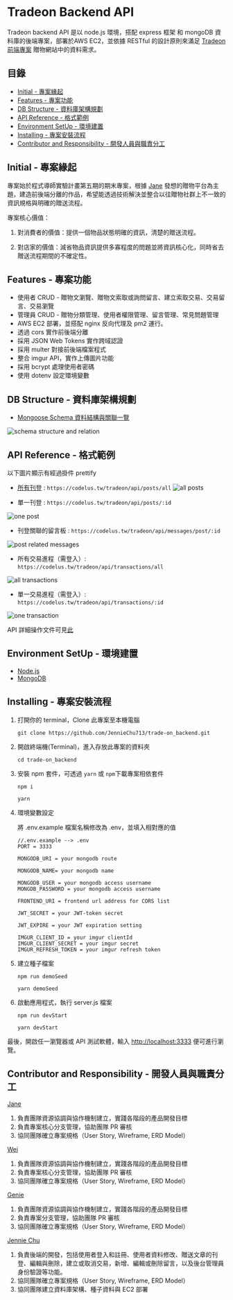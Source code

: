 # Tradeon Backend API

Tradeon backend API 是以 node.js 環境，搭配 express 框架 和 mongoDB 資料庫的後端專案，部署於AWS EC2，並依據 RESTful 的設計原則來滿足 [Tradeon 前端專案](https://github.com/Jane0901/trade-on-frontend/tree/main) 贈物網站中的資料需求。

## 目錄

- [Initial - 專案緣起](#Initial---專案緣起)
- [Features - 專案功能](#Features---專案功能)
- [DB Structure - 資料庫架構規劃](#DB-Structure---資料庫架構規劃)
- [API Reference - 格式範例](#API-Reference---格式範例)
- [Environment SetUp - 環境建置](#Environment-SetUp---環境建置)
- [Installing - 專案安裝流程](#Installing---專案安裝流程)
- [Contributor and Responsibility - 開發人員與職責分工](#Contributor-and-Responsibility---開發人員與職責分工)

## Initial - 專案緣起

專案始於程式導師實驗計畫第五期的期末專案，根據 [Jane](https://github.com/Jane0901) 發想的贈物平台為主題，建造前後端分離的作品，希望能透過技術解決並整合以往贈物社群上不一致的資訊規格與明確的贈送流程。

專案核心價值：

1. 對消費者的價值：提供一個物品狀態明確的資訊，清楚的贈送流程。

1. 對店家的價值：減省物品資訊提供多寡程度的問題並將資訊核心化，同時省去贈送流程期間的不確定性。

## Features - 專案功能

- 使用者 CRUD - 贈物文瀏覽、贈物文索取或詢問留言、建立索取交易、交易留言、交易瀏覽
- 管理員 CRUD - 贈物分類管理、使用者權限管理、留言管理、常見問題管理
- AWS EC2 部署，並搭配 nginx 反向代理及 pm2 運行。
- 透過 cors 實作前後端分離
- 採用 JSON Web Tokens 實作跨域認證
- 採用 multer 對接前後端檔案程式
- 整合 imgur API，實作上傳圖片功能
- 採用 bcrypt 處理使用者密碼
- 使用 dotenv 設定環境變數

## DB Structure - 資料庫架構規劃

- [Mongoose Schema 資料結構與關聯一覽](https://drive.google.com/file/d/13En38xIpT3296hwi91ZlR5_z3woPgkLt/view)

![schema structure and relation](https://i.imgur.com/MhAzaVk.png)

## API Reference - 格式範例
以下圖片顯示有經過掛件 prettify

- [所有刊登](https://cosdelus.tw/tradeon/api/posts/all) : `https://codelus.tw/tradeon/api/posts/all`
![all posts](https://i.imgur.com/H0YcHWH.png)

- 單一刊登 : `https://codelus.tw/tradeon/api/posts/:id`

![one post](https://i.imgur.com/X6JHxQP.png)

- 刊登關聯的留言板 : `https://codelus.tw/tradeon/api/messages/post/:id`

![post related messages](https://i.imgur.com/lAVBXZk.png)

- 所有交易進程（需登入）: `https://codelus.tw/tradeon/api/transactions/all`

![all transactions](https://i.imgur.com/rcJTMDo.png)

- 單一交易進程（需登入）: `https://codelus.tw/tradeon/api/transactions/:id`

![one transaction](https://i.imgur.com/e6hx2fK.png)

API 詳細操作文件可見[此](https://hackmd.io/@ST0HtQp5T0Cw_bEqVtdStA/B1vji3gk5)

## Environment SetUp - 環境建置

- [Node.js](https://nodejs.org/en/)
- [MongoDB](https://www.mongodb.com/)

## Installing - 專案安裝流程

1. 打開你的 terminal，Clone 此專案至本機電腦

	```
	git clone https://github.com/JennieChu713/trade-on_backend.git
	```

2. 開啟終端機(Terminal)，進入存放此專案的資料夾

	```
	cd trade-on_backend
	```

3. 安裝 npm 套件，可透過 `yarn` 或 `npm`下載專案相依套件

	```
	npm i
	```
	```
	yarn
	```

4. 環境變數設定

	將 .env.example 檔案名稱修改為 .env，並填入相對應的值
	
	```
	//.env.example --> .env
	PORT = 3333
	
	MONGODB_URI = your mongodb route
	
	MONGODB_NAME= your mongodb name
	
	MONGODB_USER = your mongodb access username
	MONGDB_PASSWORD = your mongodb access username
	
	FRONTEND_URI = frontend url address for CORS list
	
	JWT_SECRET = your JWT-token secret
	
	JWT_EXPIRE = your JWT expiration setting
	
	IMGUR_CLIENT_ID = your imgur clientId
	IMGUR_CLIENT_SECRET = your imgur secret
	IMGUR_REFRESH_TOKEN = your imgur refresh token
	```

6. 建立種子檔案

	```
	npm run demoSeed
	```
	```
	yarn demoSeed
	```

7. 啟動應用程式，執行 server.js 檔案

	```
	npm run devStart
	```
	```
	yarn devStart
	```

最後，開啟任一瀏覽器或 API 測試軟體，輸入 [http://localhost:3333](http://localhost:3333) 便可進行瀏覽。

## Contributor and Responsibility - 開發人員與職責分工

[Jane](https://github.com/Jane0901)

1. 負責團隊資源協調與協作機制建立，實踐各階段的產品開發目標
2. 負責專案核心分支管理，協助團隊 PR 審核
3. 協同團隊確立專案規格（User Story, Wireframe, ERD Model）


[Wei](https://github.com/jweiliao)

1. 負責團隊資源協調與協作機制建立，實踐各階段的產品開發目標
2. 負責專案核心分支管理，協助團隊 PR 審核
3. 協同團隊確立專案規格（User Story, Wireframe, ERD Model）

[Genie](https://github.com/4genie)

1. 負責團隊資源協調與協作機制建立，實踐各階段的產品開發目標
2. 負責專案分支管理，協助團隊 PR 審核
3. 協同團隊確立專案規格（User Story, Wireframe, ERD Model）


[Jennie Chu](https://jenniechu713.github.io/resume/)

1. 負責後端的開發，包括使用者登入和註冊、使用者資料修改、贈送文章的刊登、編輯與刪除，建立或取消交易，新增、編輯或刪除留言，以及後台管理員身份驗證等功能。
2. 協同團隊確立專案規格（User Story, Wireframe, ERD Model）
3. 協同團隊建立資料庫架構、種子資料與 EC2 部署